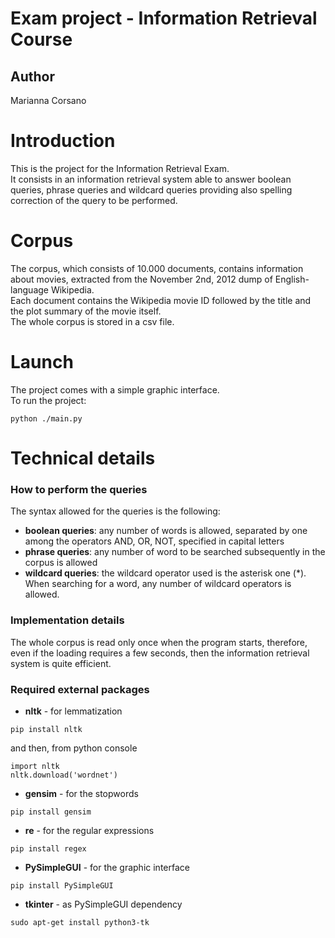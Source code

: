 # Exam project - Information Retrieval Course 

## Author 
Marianna Corsano

Introduction
=============
This is the project for the Information Retrieval Exam.  
It consists in an information retrieval system able to answer boolean queries, phrase queries and wildcard queries providing also spelling correction of the query to be performed.

Corpus
======
The corpus, which consists of 10.000 documents, contains information about movies, extracted from the November 2nd, 2012 dump of English-language Wikipedia.  
Each document contains the Wikipedia movie ID followed by the title and the plot summary of the movie itself.  
The whole corpus is stored in a csv file.

Launch
======
The project comes with a simple graphic interface.  
To run the project:
```
python ./main.py
```

Technical details
=================

### How to perform the queries
The syntax allowed for the queries is the following:
* **boolean queries**: any number of words is allowed, separated by one among the operators AND, OR, NOT, specified in capital letters
* **phrase queries**: any number of word to be searched subsequently in the corpus is allowed
* **wildcard queries**: the wildcard operator used is the asterisk one (\*). When searching for a word, any number of wildcard operators is allowed.  

### Implementation details
The whole corpus is read only once when the program starts, therefore, even if the loading requires a few seconds, then the information retrieval system is quite efficient.

### Required external packages
* **nltk** - for lemmatization
```
pip install nltk
```
and then, from python console
```
import nltk
nltk.download('wordnet')
```
* **gensim** - for the stopwords
```
pip install gensim
```
* **re** - for the regular expressions
```
pip install regex
```
* **PySimpleGUI** - for the graphic interface
```
pip install PySimpleGUI
```
* **tkinter** - as PySimpleGUI dependency
```
sudo apt-get install python3-tk
```
